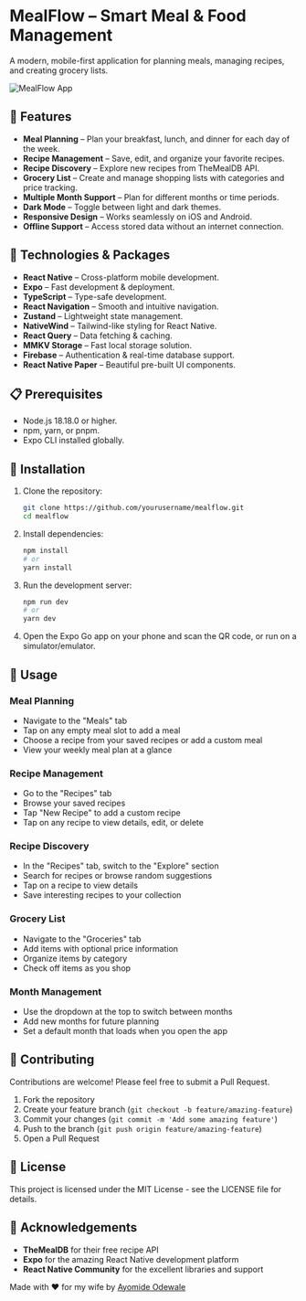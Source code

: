 # **MealFlow – Smart Meal & Food Management**  

A modern, mobile-first application for planning meals, managing recipes, and creating grocery lists.  

![MealFlow App](https://i.imgur.com/placeholder.jpg)  

## 🌟 **Features**  

- **Meal Planning** – Plan your breakfast, lunch, and dinner for each day of the week.  
- **Recipe Management** – Save, edit, and organize your favorite recipes.  
- **Recipe Discovery** – Explore new recipes from TheMealDB API.  
- **Grocery List** – Create and manage shopping lists with categories and price tracking.  
- **Multiple Month Support** – Plan for different months or time periods.  
- **Dark Mode** – Toggle between light and dark themes.  
- **Responsive Design** – Works seamlessly on iOS and Android.  
- **Offline Support** – Access stored data without an internet connection.  

## 🚀 **Technologies & Packages**  

- **React Native** – Cross-platform mobile development.  
- **Expo** – Fast development & deployment.  
- **TypeScript** – Type-safe development.  
- **React Navigation** – Smooth and intuitive navigation.  
- **Zustand** – Lightweight state management.  
- **NativeWind** – Tailwind-like styling for React Native.  
- **React Query** – Data fetching & caching.  
- **MMKV Storage** – Fast local storage solution.  
- **Firebase** – Authentication & real-time database support.  
- **React Native Paper** – Beautiful pre-built UI components.  

## 📋 **Prerequisites**  

- Node.js 18.18.0 or higher.  
- npm, yarn, or pnpm.  
- Expo CLI installed globally.  

## 🔧 **Installation**  

1. Clone the repository:  
   ```bash
   git clone https://github.com/yourusername/mealflow.git
   cd mealflow
   ```  
2. Install dependencies:  
   ```bash
   npm install
   # or
   yarn install
   ```  
3. Run the development server:  
   ```bash
   npm run dev
   # or
   yarn dev
   ```  
4. Open the Expo Go app on your phone and scan the QR code, or run on a simulator/emulator.

## 📱 **Usage**

### Meal Planning

- Navigate to the "Meals" tab
- Tap on any empty meal slot to add a meal
- Choose a recipe from your saved recipes or add a custom meal
- View your weekly meal plan at a glance

### Recipe Management

- Go to the "Recipes" tab
- Browse your saved recipes
- Tap "New Recipe" to add a custom recipe
- Tap on any recipe to view details, edit, or delete

### Recipe Discovery

- In the "Recipes" tab, switch to the "Explore" section
- Search for recipes or browse random suggestions
- Tap on a recipe to view details
- Save interesting recipes to your collection

### Grocery List

- Navigate to the "Groceries" tab
- Add items with optional price information
- Organize items by category
- Check off items as you shop

### Month Management

- Use the dropdown at the top to switch between months
- Add new months for future planning
- Set a default month that loads when you open the app

## 🤝 **Contributing**

Contributions are welcome! Please feel free to submit a Pull Request.

1. Fork the repository
2. Create your feature branch (`git checkout -b feature/amazing-feature`)
3. Commit your changes (`git commit -m 'Add some amazing feature'`)
4. Push to the branch (`git push origin feature/amazing-feature`)
5. Open a Pull Request

## 📝 **License**

This project is licensed under the MIT License - see the LICENSE file for details.

## 🙏 **Acknowledgements**

- **TheMealDB** for their free recipe API
- **Expo** for the amazing React Native development platform
- **React Native Community** for the excellent libraries and support

Made with ❤️ for my wife by [Ayomide Odewale](https://www.ayomideodewale.com)